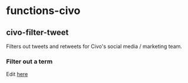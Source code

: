 functions-civo
=====

## civo-filter-tweet

Filters out tweets and retweets for Civo's social media / marketing team.

### Filter out a term

Edit [here](https://github.com/civo/openfaas-functions/blob/master/filter-tweet/handler.go#L28)
